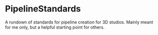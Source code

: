 # PipelineStandards
A rundown of standards for pipeline creation for 3D studios. Mainly meant for me only, but a helpful starting point for others.
